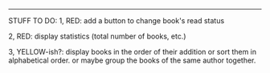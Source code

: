 ***
STUFF TO DO: 
1, RED: add a button to change book's read status 

2, RED: display statistics (total number of books, etc.)

3, YELLOW-ish?: display books in the order of their addition or sort them in alphabetical order. or maybe group the books of the same author together. 